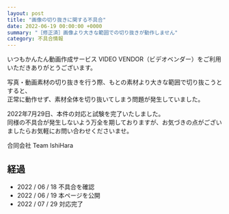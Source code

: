 ```yaml
---
layout: post
title: "画像の切り抜きに関する不具合"
date: 2022-06-19 00:00:00 +0000
summary: "［修正済］画像より大きな範囲での切り抜きが動作しません"
category: 不具合情報
---
```


いつもかんたん動画作成サービス VIDEO VENDOR（ビデオベンダー）をご利用いただきありがとうございます。

写真・動画素材の切り抜きを行う際、もとの素材より大きな範囲で切り抜こうとすると、 \
正常に動作せず、素材全体を切り抜いてしまう問題が発生していました。

2022年7月29日、本件の対応と試験を完了いたしました。 \
同様の不具合が発生しないよう万全を期しておりますが、お気づきの点がございましたらお気軽にお問い合わせくださいませ。

合同会社 Team IshiHara

## 経過

- 2022 / 06 / 18 不具合を確認
- 2022 / 06 / 19 本ページを公開
- 2022 / 07 / 29 対応完了
